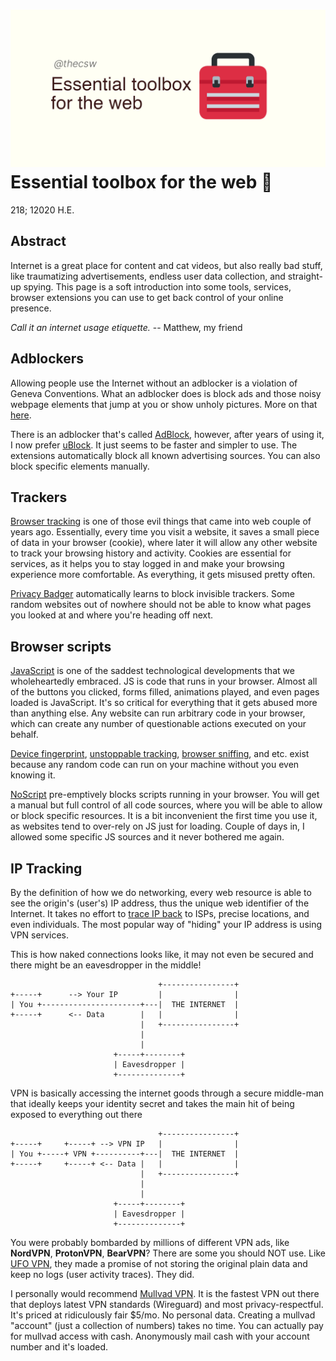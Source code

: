 ![preview](./preview.png)
Essential toolbox for the web 🧰
===============================

218; 12020 H.E.

Abstract
--------

Internet is a great place for content and cat videos, but also really
bad stuff, like traumatizing advertisements, endless user data
collection, and straight-up spying. This page is a soft introduction
into some tools, services, browser extensions you can use to get back
control of your online presence.

*Call it an internet usage etiquette.* -- Matthew, my friend

Adblockers
----------

Allowing people use the Internet without an adblocker is a violation of
Geneva Conventions. What an adblocker does is block ads and those noisy
webpage elements that jump at you or show unholy pictures. More on that
[here](https://en.wikipedia.org/wiki/Online_advertising).

There is an adblocker that\'s called [AdBlock](https://getadblock.com/),
however, after years of using it, I now prefer
[uBlock](https://ublock.org/). It just seems to be faster and simpler to
use. The extensions automatically block all known advertising sources.
You can also block specific elements manually.

Trackers
--------

[Browser
tracking](https://edu.gcfglobal.org/en/internetsafety/understanding-browser-tracking/1/)
is one of those evil things that came into web couple of years ago.
Essentially, every time you visit a website, it saves a small piece of
data in your browser (cookie), where later it will allow any other
website to track your browsing history and activity. Cookies are
essential for services, as it helps you to stay logged in and make your
browsing experience more comfortable. As everything, it gets misused
pretty often.

[Privacy Badger](https://privacybadger.org/) automatically learns to
block invisible trackers. Some random websites out of nowhere should not
be able to know what pages you looked at and where you\'re heading off
next.

Browser scripts
---------------

[JavaScript](https://en.wikipedia.org/wiki/JavaScript) is one of the
saddest technological developments that we wholeheartedly embraced. JS
is code that runs in your browser. Almost all of the buttons you
clicked, forms filled, animations played, and even pages loaded is
JavaScript. It\'s so critical for everything that it gets abused more
than anything else. Any website can run arbitrary code in your browser,
which can create any number of questionable actions executed on your
behalf.

[Device fingerprint](https://en.wikipedia.org/wiki/Device_fingerprint),
[unstoppable tracking](https://en.wikipedia.org/wiki/Evercookie),
[browser sniffing](https://en.wikipedia.org/wiki/Browser_sniffing), and
etc. exist because any random code can run on your machine without you
even knowing it.

[NoScript](https://noscript.net/) pre-emptively blocks scripts running
in your browser. You will get a manual but full control of all code
sources, where you will be able to allow or block specific resources. It
is a bit inconvenient the first time you use it, as websites tend to
over-rely on JS just for loading. Couple of days in, I allowed some
specific JS sources and it never bothered me again.

IP Tracking
-----------

By the definition of how we do networking, every web resource is able to
see the origin\'s (user\'s) IP address, thus the unique web identifier
of the Internet. It takes no effort to [trace IP
back](https://en.wikipedia.org/wiki/IP_traceback) to ISPs, precise
locations, and even individuals. The most popular way of \"hiding\" your
IP address is using VPN services.

This is how naked connections looks like, it may not even be secured and
there might be an eavesdropper in the middle!

                                     +----------------+
    +-----+      --> Your IP         |                |
    | You +----------------------+---|  THE INTERNET  |
    +-----+      <-- Data        |   |                |
                                 |   +----------------+
                                 |
                                 |
                           +-----+--------+
                           | Eavesdropper |
                           +--------------+

VPN is basically accessing the internet goods through a secure
middle-man that ideally keeps your identity secret and takes the main
hit of being exposed to everything out there

                                     +----------------+
    +-----+     +-----+ --> VPN IP   |                |
    | You +-----+ VPN +----------+---|  THE INTERNET  |
    +-----+     +-----+ <-- Data |   |                |
                                 |   +----------------+
                                 |
                                 |
                           +-----+--------+
                           | Eavesdropper |
                           +--------------+

You were probably bombarded by millions of different VPN ads, like
**NordVPN**, **ProtonVPN**, **BearVPN**? There are some you should NOT
use. Like [UFO
VPN](https://www.comparitech.com/blog/vpn-privacy/ufo-vpn-data-exposure/),
they made a promise of not storing the original plain data and keep no
logs (user activity traces). They did.

I personally would recommend [Mullvad VPN](https://mullvad.net/en/). It
is the fastest VPN out there that deploys latest VPN standards
(Wireguard) and most privacy-respectful. It\'s priced at ridiculously
fair \$5/mo. No personal data. Creating a mullvad \"account\" (just a
collection of numbers) takes no time. You can actually pay for mullvad
access with cash. Anonymously mail cash with your account number and
it\'s loaded.
